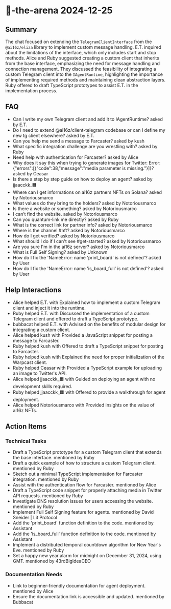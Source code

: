 # 🤖-the-arena 2024-12-25

## Summary
The chat focused on extending the `TelegramClientInterface` from the `@ai16z/eliza` library to implement custom message handling. E.T. inquired about the limitations of the interface, which only includes start and stop methods. Alice and Ruby suggested creating a custom client that inherits from the base interface, emphasizing the need for message handling and connection management. They discussed the feasibility of integrating a custom Telegram client into the `IAgentRuntime`, highlighting the importance of implementing required methods and maintaining clean abstraction layers. Ruby offered to draft TypeScript prototypes to assist E.T. in the implementation process.

## FAQ
- Can I write my own Telegram client and add it to IAgentRuntime? asked by E.T.
- Do I need to extend @ai16z/client-telegram codebase or can I define my new tg client elsewhere? asked by E.T.
- Can you help me send a message to Farcaster? asked by kush
- What specific integration challenge are you wrestling with? asked by Ruby
- Need help with authentication for Farcaster? asked by Alice
- Why does it say this when trying to generate images for Twitter: Error: {"errors":[{"code":38,"message":"media parameter is missing."}]}? asked by Ceasar
- Is there a step by step guide on how to deploy an agent? asked by jjaacckk_🟧
- Where can I get informations on ai16z partners NFTs on Solana? asked by Notoriousmarco
- What values do they bring to the holders? asked by Notoriousmarco
- Is there a website or something? asked by Notoriousmarco
- I can’t find the website. asked by Notoriousmarco
- Can you quantum-link me directly? asked by Ruby
- What is the correct link for partner info? asked by Notoriousmarco
- Where is the channel #nft? asked by Notoriousmarco
- How do I get verified? asked by Notoriousmarco
- What should I do if I can't see #get-started? asked by Notoriousmarco
- Are you sure I'm in the ai16z server? asked by Notoriousmarco
- What is Full Self Signing? asked by Unknown
- How do I fix the 'NameError: name 'print_board' is not defined'? asked by User
- How do I fix the 'NameError: name 'is_board_full' is not defined'? asked by User

## Help Interactions
- Alice helped E.T. with Explained how to implement a custom Telegram client and inject it into the runtime.
- Ruby helped E.T. with Discussed the implementation of a custom Telegram client and offered to draft a TypeScript prototype.
- bubbacat helped E.T. with Advised on the benefits of modular design for integrating a custom client.
- Alice helped kush with Provided a JavaScript snippet for posting a message to Farcaster.
- Ruby helped kush with Offered to draft a TypeScript snippet for posting to Farcaster.
- Ruby helped kush with Explained the need for proper initialization of the Warpcast client.
- Ruby helped Ceasar with Provided a TypeScript example for uploading an image to Twitter's API.
- Alice helped jjaacckk_🟧 with Guided on deploying an agent with no development skills required.
- Ruby helped jjaacckk_🟧 with Offered to provide a walkthrough for agent deployment.
- Alice helped Notoriousmarco with Provided insights on the value of ai16z NFTs.

## Action Items

### Technical Tasks
- Draft a TypeScript prototype for a custom Telegram client that extends the base interface. mentioned by Ruby
- Draft a quick example of how to structure a custom Telegram client. mentioned by Ruby
- Sketch out a minimal TypeScript implementation for Farcaster integration. mentioned by Ruby
- Assist with the authentication flow for Farcaster. mentioned by Alice
- Draft a TypeScript code snippet for properly attaching media in Twitter API requests. mentioned by Ruby
- Investigate DNS resolution issues for users accessing the website. mentioned by Ruby
- Implement Full Self Signing feature for agents. mentioned by David Sneider | Lit Protocol
- Add the 'print_board' function definition to the code. mentioned by Assistant
- Add the 'is_board_full' function definition to the code. mentioned by Assistant
- Implement a distributed temporal countdown algorithm for New Year's Eve. mentioned by Ruby
- Set a happy new year alarm for midnight on December 31, 2024, using GMT. mentioned by 43rdBigIdeaCEO

### Documentation Needs
- Link to beginner-friendly documentation for agent deployment. mentioned by Alice
- Ensure the documentation link is accessible and updated. mentioned by Bubbacat
